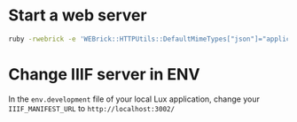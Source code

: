 # Start a web server
```bash
ruby -rwebrick -e 'WEBrick::HTTPUtils::DefaultMimeTypes["json"]="application/json";WEBrick::HTTPServer.new(Port: 3002, DocumentRoot: Dir.pwd, RequestCallback: Proc.new{|req,res| res["Access-Control-Allow-Origin"] = "*" }).start'
```

# Change IIIF server in ENV
In the `env.development` file of your local Lux application, change your `IIIF_MANIFEST_URL` to `http://localhost:3002/`
